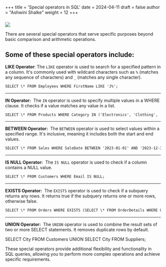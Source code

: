 +++
title = 'Special operators in SQL'
date = 2024-04-11
draft = false
author = "Ashwini Shalke"
weight = 12
+++


###   

![](https://cdn-images-1.medium.com/max/1600/1*OxOI644ru-m_adGUtjZgZA.jpeg)

There are several special operators that serve specific purposes beyond basic comparison and arithmetic operations.

  

## **Some of these special operators include:**

**LIKE Operator**:
The `LIKE` operator is used to search for a specified pattern in a column. It's commonly used with wildcard characters such as `%` (matches any sequence of characters) and `_` (matches any single character).

```html
SELECT \* FROM Employees WHERE FirstName LIKE 'J%';
```

---

**IN Operator:** 
The `IN` operator is used to specify multiple values in a WHERE clause. It checks if a value matches any value in a list.

  
```html
SELECT \* FROM Products WHERE Category IN ('Electronics', 'Clothing', 'Books');
```

---
**BETWEEN Operator:** 
The `BETWEEN` operator is used to select values within a specified range. It's inclusive, meaning it includes both the start and end values.

```html
SELECT \* FROM Sales WHERE SaleDate BETWEEN '2023-01-01' AND '2023-12-31';
```
---
**IS NULL Operator:** 
The `IS NULL` operator is used to check if a column contains a NULL value.
  
```html
SELECT \* FROM Customers WHERE Email IS NULL;
```
---
**EXISTS Operator:** 
The `EXISTS` operator is used to check if a subquery returns any rows. It returns true if the subquery returns one or more rows, otherwise false.

```html
SELECT \* FROM Orders WHERE EXISTS (SELECT \* FROM OrderDetails WHERE Orders.OrderID = OrderDetails.OrderID);
```

---

**UNION Operator:** 
The `UNION` operator is used to combine the result sets of two or more SELECT statements. It removes duplicate rows by default.

SELECT City FROM Customers UNION SELECT City FROM Suppliers;

  

These special operators provide additional flexibility and functionality in SQL queries, allowing you to perform more complex operations and achieve specific requirements.